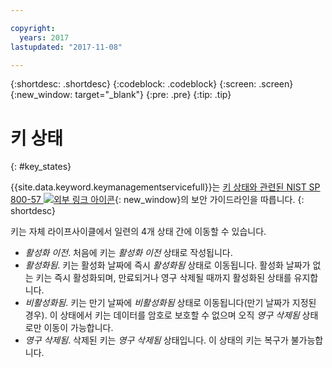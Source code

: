 ```yaml
---

copyright:
  years: 2017
lastupdated: "2017-11-08"

---
```


{:shortdesc: .shortdesc}
{:codeblock: .codeblock}
{:screen: .screen}
{:new_window: target="_blank"}
{:pre: .pre}
{:tip: .tip}

# 키 상태
{: #key_states}

{{site.data.keyword.keymanagementservicefull}}는 [키 상태와 관련된 NIST SP 800-57 ![외부 링크 아이콘](../../icons/launch-glyph.svg "외부 링크 아이콘")](http://nvlpubs.nist.gov/nistpubs/SpecialPublications/NIST.SP.800-57pt1r4.pdf){: new_window}의 보안 가이드라인을 따릅니다.
{: shortdesc}

키는 자체 라이프사이클에서 일련의 4개 상태 간에 이동할 수 있습니다.
- _활성화 이전_. 처음에 키는 _활성화 이전_ 상태로 작성됩니다.
- _활성화됨_. 키는 활성화 날짜에 즉시 _활성화됨_ 상태로 이동됩니다. 활성화 날짜가 없는 키는 즉시 활성화되며, 만료되거나 영구 삭제될 때까지 활성화된 상태를 유지합니다.
- _비활성화됨_. 키는 만기 날짜에 _비활성화됨_ 상태로 이동됩니다(만기 날짜가 지정된 경우). 이 상태에서 키는 데이터를 암호로 보호할 수 없으며 오직 _영구 삭제됨_ 상태로만 이동이 가능합니다.
- _영구 삭제됨_. 삭제된 키는 _영구 삭제됨_ 상태입니다. 이 상태의 키는 복구가 불가능합니다.
